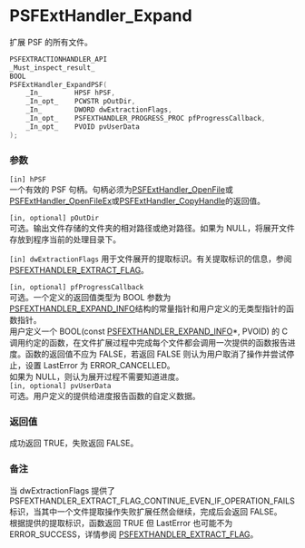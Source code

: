 # PSFExtHandler_Expand
扩展 PSF 的所有文件。
````c
PSFEXTRACTIONHANDLER_API
_Must_inspect_result_
BOOL
PSFExtHandler_ExpandPSF(
    _In_        HPSF hPSF,
    _In_opt_    PCWSTR pOutDir,
    _In_        DWORD dwExtractionFlags,
    _In_opt_    PSFEXTHANDLER_PROGRESS_PROC pfProgressCallback,
    _In_opt_    PVOID pvUserData
);
````
### 参数
`[in] hPSF`  
一个有效的 PSF 句柄。句柄必须为[PSFExtHandler_OpenFile](PSFExtHandler_OpenFile_zh-Hans.md)或[PSFExtHandler_OpenFileEx](PSFExtHandler_OpenFileEx_zh-Hans.md)或[PSFExtHandler_CopyHandle](PSFExtHandler_CopyHandle_zh-Hans.md)的返回值。

`[in, optional] pOutDir`  
可选。输出文件存储的文件夹的相对路径或绝对路径。如果为 NULL，将展开文件存放到程序当前的处理目录下。

`[in] dwExtractionFlags`
用于文件展开的提取标识。有关提取标识的信息，参阅[PSFEXTHANDLER_EXTRACT_FLAG](PSFEXTHANDLER_EXTRACT_FLAG_zh-Hans.md)。

`[in, optional] pfProgressCallback`  
可选。一个定义的返回值类型为 BOOL 参数为[PSFEXTHANDLER_EXPAND_INFO](PSFEXTHANDLER_EXPAND_INFO_zh-Hans.md)结构的常量指针和用户定义的无类型指针的函数指针。  
用户定义一个 BOOL(const [PSFEXTHANDLER_EXPAND_INFO](PSFEXTHANDLER_EXPAND_INFO_zh-Hans.md)\*, PVOID) 的 C 调用约定的函数，在文件扩展过程中完成每个文件都会调用一次提供的函数报告进度。函数的返回值不应为 FALSE，若返回 FALSE 则认为用户取消了操作并尝试停止，设置 LastError 为 ERROR_CANCELLED。  
如果为 NULL，则认为展开过程不需要知道进度。  
`[in, optional] pvUserData`  
可选。用户定义的提供给进度报告函数的自定义数据。
### 返回值
成功返回 TRUE，失败返回 FALSE。
### 备注
当 dwExtractionFlags 提供了 PSFEXTHANDLER_EXTRACT_FLAG_CONTINUE_EVEN_IF_OPERATION_FAILS 标识，当其中一个文件提取操作失败扩展任然会继续，完成后会返回 FALSE。  
根据提供的提取标识，函数返回 TRUE 但 LastError 也可能不为 ERROR_SUCCESS，详情参阅 [PSFEXTHANDLER_EXTRACT_FLAG](PSFEXTHANDLER_EXTRACT_FLAG_zh-Hans.md)。
